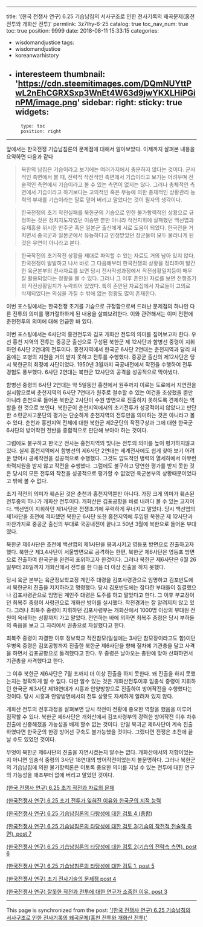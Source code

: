 
---
title: '(한국 전쟁사 연구) 6.25 기습남침의 서사구조로 인한 전사기록의 왜곡문제(홍천 전투와 개화산 전투)'
permlink: 3z7lhy-6-25
catalog: true
toc_nav_num: true
toc: true
position: 9999
date: 2018-08-11 15:33:15
categories:
- wisdomandjustice
tags:
- wisdomandjustice
- koreanwarhistory
- interesteem
thumbnail: 'https://cdn.steemitimages.com/DQmNUYttPwL2nEhCGRXSxp3WnEt4W63d9jwYKXLHiPGinPM/image.png'
sidebar:
    right:
        sticky: true
widgets:
    -
        type: toc
        position: right
---


앞에서는 한국전쟁 기습남침론의 문제점에 대해서 알아보았다. 이제까지 살펴본 내용을 요약하면 다음과 같다

>북한의 남침은 기습이라고 보기에는 여러가지에서 충분하지 않다는 것이다. 군사적인 측면에서 볼 때, 전략적 작전적인 측면에서 기습이라고 보기는 어려우며 전술적인 측면에서 기습이라고 볼 수 있는 측면이 없지는 않다. 그러나 총체적인 측면에서 기습이라고 하기보다는 고의적인 혹은 무능에 의한 총체적인 상황관리 능력의 부재를 기습이라는 말로 덮어 버리고 말았다는 것이 필자의 생각이다. 

>한국전쟁의 초기 작전실패를 북한군의 기습으로 인한 불가항력적인 상황으로 규정하는 것은 정치지도자였던 이승만 뿐만 아니라 작전지휘에 실패했던 백선엽과 유재흥을 위시한 만주군 혹은 일본군 출신에게 서로 도움이 되었다. 한국전을 거치면서 중국군과 일본군에서 유능하다고 인정받았던 장군들이 모두 물러나게 된 것은 우연이 아니라고 본다. 

>한국작전의 초기작전 상황을 제대로 파악할 수 있는 자료도 거의 남아 있지 않다. 한국전쟁이 발발하고 나서 바로 그 다음해부터 한국전쟁의 상황을 정리하여 발간한 육군본부의 전사자료를 보면 당시 전사작성과정에서 작전상황일지등이 매우 잘 활용되었다는 정황을 볼 수 있다. 그러나 그 이후 존안된 자료를 보면 전쟁초기의 작전상황일지가 누락되어 있었다. 특히 존안된 자료집에서 자료들이 고의로 삭제되었다는 의심을 가질 수 밖에 없는 정황도 많이 존재한다. 

이번 포스팅에서는 한국전쟁 초기를 기습으로 규정함으로써 드러난 문제점의 하나인 다른 전투의 의미를 평가절하하게 된 내용을 살펴보려한다. 이와 관련해서는 이미 전편에 춘천전투의 의미에 대해 언급한 바 있다. 

이번 포스팅에서는 6사단의 홍천전투와 김포 개화산 전투의 의미를 짚어보고자 한다. 우선 홍천 지역의 전투는 중공군 출신으로 구성된 북한군 제 12사단과 함병선 중령이 지휘하던 6사단 2연대의 전투이다. 홍천지역에서 한국군 6사단 2연대는 춘천지역과 달리 처음에는 포병의 지원을 거의 받지 못하고 전투를 수행했다. 중공군 출신의 제12사단은 당시 북한군의 최정예 사단이었다. 1950년 3월까지 국공내전에서 작전을 수행하여 전투경험도 풍부했다. 6사단 2연대는 북한군 12사단의 공격을 성공적으로 막아냈다. 

함병선 중령의 6사단 2연대는 약 5일동안 홍천에서 원주까지 이르는 도로에서 지연전을 실시함으로써 춘천지역의 6사단 7연대가 원주로 철수할 수 있는 여건을 조성했을 뿐만 아니라 춘천으로 들어온 북한군 2사단이 수원 방면으로 진출하지 못하도록 견제하는 역할을 한 것으로 보인다. 북한군이 춘천지역에서의 초기전투가 성공적이지 않았다고 판단한 소련군사고문단의 평가는 단순하게 춘천지역의 전투만을 의미하는 것은 아니라고 볼 수 있다. 춘천과 홍천지역 전체에 대한 북한군 제2군단의 작전구상과 그에 대한 한국군 6사단의 방어작전 전반을 종합적으로 판단해 보아야 하는 것이다. 

그럼에도 불구하고 한국군 전사는 홍천지역의 빛나는 전투의 의미를 높이 평가하지않고 있다. 실제 홍천지역에서 함병선의 제6사단 2연대는 세계전사에도 쉽게 찾아 보기 어려운 방어시 공세작전을 성공적으로 수행했다. 그것도 압도적인 병력의 열세하에서 아무런 화력지원을 받지 않고 작전을 수행했다. 그럼에도 불구하고 당연한 평가를 받지 못한 것은 당시의 모든 전투와 작전을 성공적으로 평가할 수 없었던 육군본부의 상황때문이었다고 밖에 볼 수 없다.

초기 작전의 의미가 훼손된 것은 춘천과 홍천지역뿐만 아니다. 가장 크게 의미가 훼손된 전투중의 하나가 개화산 전투이다. 개화산은 김포공항을 바로 내려다 볼 수 있는 고지이다. 백선엽이 지휘하던 제1사단은 전쟁초기에 무력하게 무너지고 말았다. 당시 백선엽의 제1사단을 초전에 격파했던 북한군 6사단 또한 홍천지역에 투입된 북한군 제 12사단과 마찬가지로 중공군 출신의 부대로 국공내전이 끝나고 50년 3월에 북한으로 들어온 부대였다. 

북한군 제6사단은 초전에 백선엽의 제1사단을 붕괴시키고 영등포 방면으로 진출하고자 했다. 북한군 제3,4사단이 서울방면으로 공격하는 한편, 북한군 제6사단은 영등포 방면으로 진출하여 한국군을 완전히 포위하고자 한것이다. 그러나 북한군 제6사단은 6월 26일부터 28일까지 개화산에서 전투를 한 다음 더 이상 진출을 하지 못했다. 

당시 육군 본부는 육군정보학교장 계인주 대령을 김포사령관으로 임명하고 김포반도에서 북한군의 진출을 저지하라고 명령했다. 당시 김포반도에는 잡다한 부대들이 집결했으나 김포사령관으로 임명된 계인주 대령은 도주를 하고 말았다고 한다. 그 이후 부교장이던 최복주 중령이 사령관으로 개화산 방어를 실시했다. 작전경과는 잘 알려지지 않고 있다. 그러나 최복주 중령이 지휘하던 김포사령부는 개화산에서 1000명 이상의 부대원 전원이 옥쇄하는 상황까지 가고 말았다. 전언하는 바에 의하면 최복주 중령은 당시 부하들의 죽음을 보고 그 자리에서 권총으로 자살했다고 한다. 

최복주 중령이 자결한 이후 정보학교 작전참모(일설에는 3사단 참모장이라고도 함)이던 우병옥 중령은 김포공항까지 진출한 북한군 제6사단을 향해 짚차에 기관총을 달고 사격을 하면서 김포공항으로 돌격했다고 한다. 우 중령은 날아오는 총탄에 맞아 산화하면서 기관총을 사격했다고 한다. 

그 이후 북한군 제6사단은 7월 초까지 더 이상 진출을 하지 못한다. 왜 진출을 하지 못했는지는 정확하게 알 수 없다. 다만 알수 있는 것은 개화산전투이후 임충식 중령이 지휘하던 한국군 제3사단 제18연대가 시흥과 안양방향으로 진출하여 방어작전을 수행했다는 것이다. 당시 시흥과 안양방면에서의 전투 상황도 자세하게 알려져 있지 않다. 

개화산 전투의 전후과정을 살펴보면 당시 작전이 전황에 중요한 역할을 했음을 미루어 짐작할 수 있다. 북한군 제6사단은 개화산에서 김포사령부의 강력한 방어작전 이후 차후 진출에 신중해졌을 가능성을 배제 할수 없는 것이다. 만일 북괴군 제6사단이 계속 진출하였다면 한국군의 한강 방어선 구축도 불가능했을 것이다. 그랬다면 전쟁은 초전에 끝날 수도 있었던 것이다. 

무엇이 북한군 제6사단의 진출을 지연시켰는지 알수는 없다. 개화산에서의 저항이었는지 아니면 임충식 중령의 3사단 18연대의 방어작전이었는지 불문명하다. 그러나 북한군의 기습남침에 의한 불가항력론은 이토록 중요한 의미를 지닐 수 있는 전투에 대한 연구의 가능성을 애초부터 없애 버리고 말았던 것이다.  



[(한국 전쟁사 연구) 6.25 초기 작전과 자료의 문제](https://steemit.com/wisdomandjustice/@wisdomandjustice/6-25)

[(한국전쟁사 연구) 6.25 초기 전투가 잊혀진 이유와 한국군의 지적 능력](https://steemit.com/wisdomandjustice/@wisdomandjustice/3wgkyg)

[(한국전쟁사 연구) 6.25 기습남침론의 다탕성에 대한 검토 4 (종합)](https://steemit.com/wisdomandjustice/@wisdomandjustice/6-25-4)

[(한국전쟁사 연구) 6.25 기습남침론의 타당성에 대한 검토 3(기습의 작전적 전술적 측면), post 7](https://steemit.com/wisdomandjustice/@wisdomandjustice/6-25-3-post-7)

[(한국전쟁사 연구) 6.25 기습남침론의 타당성에 대한 검토 2(기습의 전략측 측면), post 6](https://steemit.com/wisdomandjustice/@wisdomandjustice/6-25-2-post-6)

[(한국전쟁사 연구) 6.25 기습남침론의 타당성에 대한 검토 1, post 5](https://steemit.com/wisdomandjustice/@wisdomandjustice/6-25-1-post-5)

[(한국전쟁사 연구) 초기 전사기술의 문제점 post 4](https://steemit.com/wisedomandjustice/@wisdomandjustice/post-4)

[(한국전쟁사 연구) 잘못한 작전과 전투에 대한 연구가 소중한 이유, post 3](https://steemit.com/wisdomandjustice/@wisdomandjustice/post-3)

- - -

This page is synchronized from the post: ['(한국 전쟁사 연구) 6.25 기습남침의 서사구조로 인한 전사기록의 왜곡문제(홍천 전투와 개화산 전투)'](https://steemit.com/@wisdomandjustice/3z7lhy-6-25)

